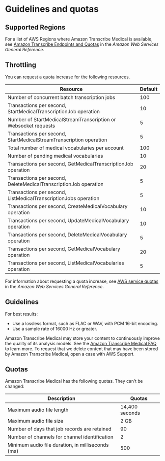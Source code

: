 # Guidelines and quotas<a name="limits-med-guidelines"></a>

## Supported Regions<a name="transcribe-regions"></a>

For a list of AWS Regions where Amazon Transcribe Medical is available, see [Amazon Transcribe Endpoints and Quotas](https://docs.aws.amazon.com/general/latest/gr/transcribe-medical.html#transcribe_region) in the *Amazon Web Services General Reference*\.

## Throttling<a name="limits-med-throttling"></a>

You can request a quota increase for the following resources\.


| Resource | Default | 
| --- | --- | 
| Number of concurrent batch transcription jobs | 100 | 
| Transactions per second, StartMedicalTranscriptionJob operation | 10 | 
| Number of StartMedicalStreamTranscription or Websocket requests | 5 | 
| Transactions per second, StartMedicalStreamTranscription operation | 5 | 
| Total number of medical vocabularies per account | 100 | 
| Number of pending medical vocabularies | 10 | 
| Transactions per second, GetMedicalTranscriptionJob operation | 20 | 
| Transactions per second, DeleteMedicalTranscriptionJob operation | 5 | 
| Transactions per second, ListMedicalTranscriptionJobs operation | 5 | 
| Transactions per second, CreateMedicalVocabulary operation | 10 | 
| Transactions per second, UpdateMedicalVocabulary operation | 10 | 
| Transactions per second, DeleteMedicalVocabulary operation | 5 | 
| Transactions per second, GetMedicalVocabulary operation | 20 | 
| Transactions per second, ListMedicalVocabularies operation | 5 | 

For information about requesting a quota increase, see [AWS service quotas](https://docs.aws.amazon.com/general/latest/gr/aws_service_limits-med.html) in the *Amazon Web Services General Reference*\.

## Guidelines<a name="guidelines-med"></a>

For best results:
+ Use a lossless format, such as FLAC or WAV, with PCM 16\-bit encoding\.
+ Use a sample rate of 16000 Hz or greater\.

Amazon Transcribe Medical may store your content to continuously improve the quality of its analysis models\. See the [Amazon Transcribe Medical FAQ](https://aws.amazon.com/transcribe/faqs/) to learn more\. To request that we delete content that may have been stored by Amazon Transcribe Medical, open a case with AWS Support\.

## Quotas<a name="limits-med"></a>

Amazon Transcribe Medical has the following quotas\. They can't be changed:


| Description | Quotas | 
| --- | --- | 
| Maximum audio file length | 14,400 seconds | 
| Maximum audio file size | 2 GB | 
| Number of days that job records are retained | 90 | 
| Number of channels for channel identification | 2 | 
| Minimum audio file duration, in milliseconds \(ms\) | 500 | 